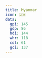```yaml
---
title: Myanmar
icon: 🇲🇲
data:
  gpi: 145
  gdp: 86
  hdi: 144
  whr: 118
  col: 61
  gci: 137
---
```

